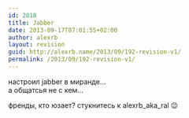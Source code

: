 ```yaml
---
id: 2018
title: Jabber
date: 2013-09-17T07:01:55+02:00
author: alexrb
layout: revision
guid: http://alexrb.name/2013/09/192-revision-v1/
permalink: /2013/09/192-revision-v1/
---
```

настроил jabber в миранде&#8230;  
а общатсья не с кем&#8230;

френды, кто юзает? стукнитесь к alexrb\_aka\_ral 😉